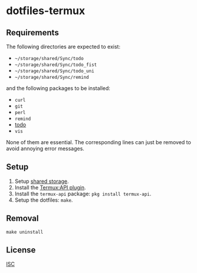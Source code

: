 # dotfiles-termux

## Requirements
The following directories are expected to exist:
- `~/storage/shared/Sync/todo`
- `~/storage/shared/Sync/todo_fist`
- `~/storage/shared/Sync/todo_uni`
- `~/storage/shared/Sync/remind`

and the following packages to be installed:
- `curl`
- `git`
- `perl`
- `remind`
- [todo](https://github.com/sqrtiswap/todo)
- `vis`

None of them are essential.
The corresponding lines can just be removed to avoid annoying error messages.

## Setup
1. Setup [shared storage](https://wiki.termux.com/wiki/Termux-setup-storage).
2. Install the [Termux:API plugin](https://wiki.termux.com/wiki/Termux:API).
3. Install the `termux-api` package: `pkg install termux-api`.
4. Setup the dotfiles: `make`.

## Removal
```shell
make uninstall
```

## License
[ISC](https://opensource.org/licenses/ISC)
